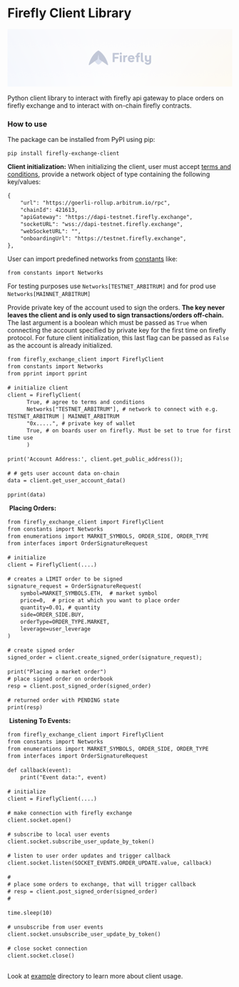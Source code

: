 # Firefly Client Library

[<img alt="Firefly logo" src="res/banner2.png" />](#)

Python client library to interact with firefly api gateway to place orders on firefly exchange and to interact with on-chain firefly contracts.
​
### How to use
The package can be installed from PyPI using pip:
```
pip install firefly-exchange-client
```

**Client initialization:**
When initializing the client, user must accept [terms and conditions](https://firefly.exchange/terms-of-use), provide a network object of type containing the following key/values:
```
{
    "url": "https://goerli-rollup.arbitrum.io/rpc",
    "chainId": 421613,
    "apiGateway": "https://dapi-testnet.firefly.exchange",
    "socketURL": "wss://dapi-testnet.firefly.exchange",
    "webSocketURL": "",
    "onboardingUrl": "https://testnet.firefly.exchange",
},
```
User can import predefined networks from [constants](https://github.com/fireflyprotocol/firefly_exchange_client/blob/main/src/constants.py) like:
```
from constants import Networks
```
For testing purposes use `Networks[TESTNET_ARBITRUM]` and for prod use `Networks[MAINNET_ARBITRUM]`
​

Provide private key of the account used to sign the orders. **The key never leaves the client and is only used to sign transactions/orders off-chain.** The last argument is a boolean which must be passed as `True` when connecting the account specified by private key for the first time on firefly protocol. For future client initialization, this last flag can be passed as `False` as the account is already initialized.
​
```
from firefly_exchange_client import FireflyClient
from constants import Networks
from pprint import pprint
​
# initialize client
client = FireflyClient(
      True, # agree to terms and conditions
      Networks["TESTNET_ARBITRUM"], # network to connect with e.g. TESTNET_ARBITRUM | MAINNET_ARBITRUM
      "0x.....", # private key of wallet
      True, # on boards user on firefly. Must be set to true for first time use
      )
​
print('Account Address:', client.get_public_address());
​
# # gets user account data on-chain
data = client.get_user_account_data()
​
pprint(data)
```
​
**Placing Orders:**
```
from firefly_exchange_client import FireflyClient
from constants import Networks
from enumerations import MARKET_SYMBOLS, ORDER_SIDE, ORDER_TYPE
from interfaces import OrderSignatureRequest
​
# initialize
client = FireflyClient(....) 
​
# creates a LIMIT order to be signed
signature_request = OrderSignatureRequest(
    symbol=MARKET_SYMBOLS.ETH,  # market symbol
    price=0,  # price at which you want to place order
    quantity=0.01, # quantity
    side=ORDER_SIDE.BUY, 
    orderType=ORDER_TYPE.MARKET,
    leverage=user_leverage
)  
​
# create signed order
signed_order = client.create_signed_order(signature_request);
​
print("Placing a market order")
# place signed order on orderbook
resp = client.post_signed_order(signed_order)
​
# returned order with PENDING state
print(resp)
```
​
**Listening To Events:**
```
from firefly_exchange_client import FireflyClient
from constants import Networks
from enumerations import MARKET_SYMBOLS, ORDER_SIDE, ORDER_TYPE
from interfaces import OrderSignatureRequest
​
def callback(event):
    print("Event data:", event)
​
# initialize
client = FireflyClient(....) 
​
# make connection with firefly exchange
client.socket.open()
​
# subscribe to local user events
client.socket.subscribe_user_update_by_token()
​
# listen to user order updates and trigger callback
client.socket.listen(SOCKET_EVENTS.ORDER_UPDATE.value, callback)
​
#
# place some orders to exchange, that will trigger callback
# resp = client.post_signed_order(signed_order)
#
​
time.sleep(10)
​
# unsubscribe from user events
client.socket.unsubscribe_user_update_by_token()
​
# close socket connection
client.socket.close()
​
```
Look at [example](https://github.com/fireflyprotocol/firefly_exchange_client/tree/main/examples) directory to learn more about client usage.